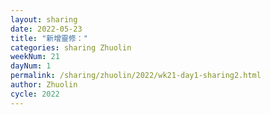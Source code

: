 ```yaml
---
layout: sharing
date: 2022-05-23
title: "新增靈修："
categories: sharing Zhuolin
weekNum: 21
dayNum: 1
permalink: /sharing/zhuolin/2022/wk21-day1-sharing2.html
author: Zhuolin
cycle: 2022
---  
```

